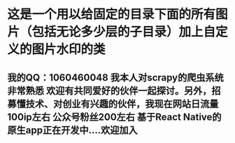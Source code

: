 # 这是一个用以给固定的目录下面的所有图片（包括无论多少层的子目录）加上自定义的图片水印的类
## 我的QQ：1060460048 我本人对scrapy的爬虫系统非常熟悉 欢迎有共同爱好的伙伴一起探讨。另外，招募懂技术、对创业有兴趣的伙伴，我现在网站日流量100ip左右 公众号粉丝200左右 基于React Native的原生app正在开发中....欢迎加入 